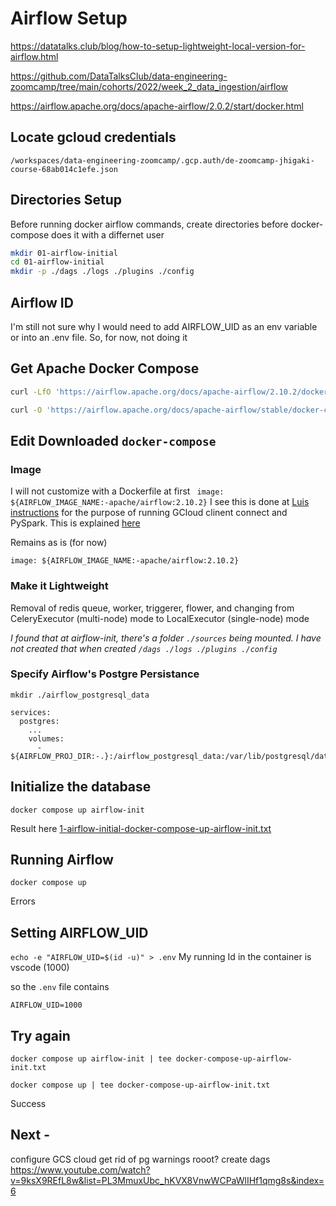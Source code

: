 # Airflow Setup

https://datatalks.club/blog/how-to-setup-lightweight-local-version-for-airflow.html

https://github.com/DataTalksClub/data-engineering-zoomcamp/tree/main/cohorts/2022/week_2_data_ingestion/airflow

https://airflow.apache.org/docs/apache-airflow/2.0.2/start/docker.html

## Locate gcloud credentials

`/workspaces/data-engineering-zoomcamp/.gcp.auth/de-zoomcamp-jhigaki-course-68ab014c1efe.json`

## Directories Setup

Before running docker airflow commands, create directories before docker-compose  does it with a differnet user

```bash
mkdir 01-airflow-initial
cd 01-airflow-initial
mkdir -p ./dags ./logs ./plugins ./config
```

## Airflow ID
I'm still not sure why I would need to add AIRFLOW_UID as an env variable or into an .env file.
So, for now, not doing it

## Get Apache Docker Compose

```bash 
curl -LfO 'https://airflow.apache.org/docs/apache-airflow/2.10.2/docker-compose.yaml'

curl -O 'https://airflow.apache.org/docs/apache-airflow/stable/docker-compose.yaml'
```

## Edit Downloaded `docker-compose` 

### Image 
I will not customize with a Dockerfile at first
` image: ${AIRFLOW_IMAGE_NAME:-apache/airflow:2.10.2}` 
I see this is done at [Luis instructions](https://github.com/guoliveira/data-engineer-zoomcamp-project/tree/main/Airflow) for the purpose of running GCloud clinent connect and PySpark. This is explained [here](https://datatalks.club/blog/how-to-setup-lightweight-local-version-for-airflow.html)

Remains as is (for now)

`image: ${AIRFLOW_IMAGE_NAME:-apache/airflow:2.10.2}` 

### Make it Lightweight
Removal of redis queue, worker, triggerer, flower, and changing from CeleryExecutor (multi-node) mode to LocalExecutor (single-node) mode

*I found that at airflow-init, there's a folder `./sources` being mounted. I have not created that when created `/dags ./logs ./plugins ./config`*

### Specify Airflow's Postgre Persistance 

`mkdir ./airflow_postgresql_data`

```docker
services:
  postgres:
    ... 
    volumes:
      - ${AIRFLOW_PROJ_DIR:-.}:/airflow_postgresql_data:/var/lib/postgresql/data
```

## Initialize the database

`docker compose up airflow-init`

Result here [1-airflow-initial-docker-compose-up-airflow-init.txt](01-airflow-initial-docker-compose-up-airflow-init.txt)

## Running Airflow
`docker compose up`


Errors

## Setting AIRFLOW_UID

`echo -e "AIRFLOW_UID=$(id -u)" > .env`
My running Id in the container is vscode (1000)

so the `.env` file contains
```
AIRFLOW_UID=1000
```

## Try again

`docker compose up airflow-init | tee docker-compose-up-airflow-init.txt`

`docker compose up | tee docker-compose-up-airflow-init.txt`

Success


## Next -
 configure GCS cloud 
 get rid of pg warnings rooot? 
 create dags
 https://www.youtube.com/watch?v=9ksX9REfL8w&list=PL3MmuxUbc_hKVX8VnwWCPaWlIHf1qmg8s&index=6 

